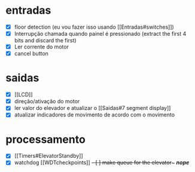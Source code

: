 



# entradas
- [x] floor detection (eu vou fazer isso usando [[Entradas#switches]])
- [x] Interrupção chamada quando painel é pressionado (extract the first 4 bits and discard the first)
- [x] Ler corrente do motor
- [x] cancel button

# saidas
- [x] [[LCD]]
- [x] direção/ativação do motor
- [x] ler valor do elevador e atualizar o [[Saidas#7 segment display]]
- [x] atualizar indicadores de movimento de acordo com o movimento

# processamento
- [x] [[Timers#ElevatorStandby]]
- [x] watchdog [[WDTcheckpoints]]
~~- [ ] make queue for the elevator~~~ ***nope***
